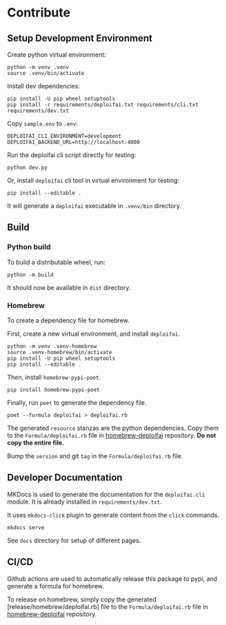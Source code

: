 # Contribute

## Setup Development Environment

Create python virtual environment:

```shell
python -m venv .venv
source .venv/bin/activate
````

Install dev dependencies:

```shell
pip install -U pip wheel setuptools
pip install -r requirements/deploifai.txt requirements/cli.txt requirements/dev.txt
```

Copy `sample.env` to `.env`:

```text
DEPLOIFAI_CLI_ENVIRONMENT=development
DEPLOIFAI_BACKEND_URL=http://localhost:4000
```

Run the deploifai cli script directly for testing:

```shell
python dev.py
```

Or, install `deploifai` cli tool in virtual environment for testing:

```shell
pip install --editable . 
```

It will generate a `deploifai` executable in `.venv/bin` directory.

## Build

### Python build

To build a distributable wheel, run:

```shell
python -m build
```

It should now be available in `dist` directory.

### Homebrew

To create a dependency file for homebrew.

First, create a new virtual environment, and install `deploifai`.

```shell
python -m venv .venv-homebrew
source .venv-homebrew/bin/activate
pip install -U pip wheel setuptools
pip install --editable .
```

Then, install `homebrew-pypi-poet`.

```shell
pip install homebrew-pypi-poet
```

Finally, run `poet` to generate the dependency file.

```shell
poet --formula deploifai > deploifai.rb
```

The generated `resource` stanzas are the python dependencies. Copy them to the `Formula/deploifai.rb` file in [homebrew-deploifai](https://github.com/deploifai/homebrew-deploifai) repository.
**Do not copy the entire file.**

Bump the `version` and git `tag` in the `Formula/deploifai.rb` file.

## Developer Documentation

MKDocs is used to generate the documentation for the `deploifai.cli` module. It is already installed in `requirements/dev.txt`.

It uses `mkdocs-click` plugin to generate content from the `click` commands.

```shell
mkdocs serve
```

See `docs` directory for setup of different pages.

## CI/CD

Github actions are used to automatically release this package to pypi, and generate a formula for homebrew.

To release on homebrew, simply copy the generated [release/homebrew/deploifai.rb] file to the `Formula/deploifai.rb` file in [homebrew-deploifai](https://github.com/deploifai/homebrew-deploifai) repository.
